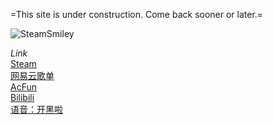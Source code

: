 
=This site is under construction. Come back sooner or later.=

![SteamSmiley](https://cdn.akamai.steamstatic.com/steamcommunity/public/images/avatars/30/30c9996d5f1d7f3e1cddc5286537b742ddb0b559_full.jpg)

*Link*<br />
[Steam](https://steamcommunity.com)<br />
[网易云歌单](https://music.163.com)<br />
[AcFun](https://www.acfun.cn/)<br />
[Bilibili](https://space.bilibili.com)<br />
[语音：开黑啦](https://kaihei.co)<br />




